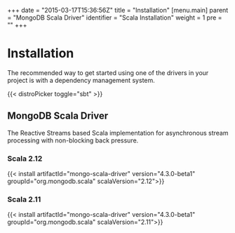 +++
date = "2015-03-17T15:36:56Z"
title = "Installation"
[menu.main]
  parent = "MongoDB Scala Driver"
  identifier = "Scala Installation"
  weight = 1
  pre = "<i class='fa'></i>"
+++

# Installation

The recommended way to get started using one of the drivers in your project is with a dependency management system.

{{< distroPicker toggle="sbt" >}}

## MongoDB Scala Driver

The Reactive Streams based Scala implementation for asynchronous stream processing with non-blocking back pressure.

### Scala 2.12

{{< install artifactId="mongo-scala-driver" version="4.3.0-beta1" groupId="org.mongodb.scala" scalaVersion="2.12">}}

### Scala 2.11

{{< install artifactId="mongo-scala-driver" version="4.3.0-beta1" groupId="org.mongodb.scala" scalaVersion="2.11">}}
